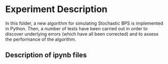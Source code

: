 # Experiment Description
In this folder, a new algorithm for simulating Stochastic BPS is implemented in Python. Then, a number of tests have been carried out in order to discover 
underlying errors \(which have all been corrected\) and to assess the performance of the algorithm.

## Description of ipynb files
